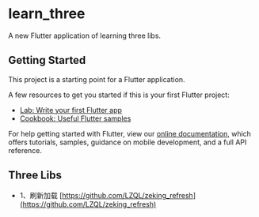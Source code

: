 # learn_three

A new Flutter application of learning three libs.

## Getting Started

This project is a starting point for a Flutter application.

A few resources to get you started if this is your first Flutter project:

- [Lab: Write your first Flutter app](https://flutter.dev/docs/get-started/codelab)
- [Cookbook: Useful Flutter samples](https://flutter.dev/docs/cookbook)

For help getting started with Flutter, view our
[online documentation](https://flutter.dev/docs), which offers tutorials,
samples, guidance on mobile development, and a full API reference.

## Three Libs  
- 1、刷新加载 [https://github.com/LZQL/zeking_refresh](https://github.com/LZQL/zeking_refresh)